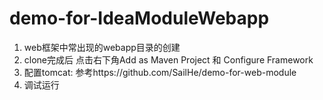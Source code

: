 # demo-for-IdeaModuleWebapp

1. web框架中常出现的webapp目录的创建
2. clone完成后 点击右下角Add as Maven Project 和 Configure Framework
3. 配置tomcat: 参考https://github.com/SailHe/demo-for-web-module
4. 调试运行
